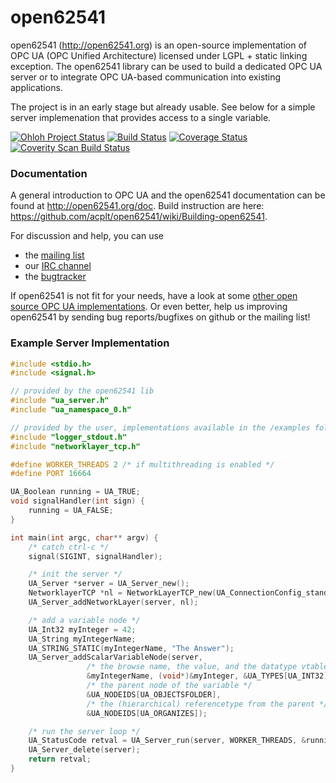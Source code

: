 open62541
=========

open62541 (http://open62541.org) is an open-source implementation of OPC UA (OPC Unified Architecture) licensed under LGPL + static linking exception. The open62541 library can be used to build a dedicated OPC UA server or to integrate OPC UA-based communication into existing applications.

The project is in an early stage but already usable. See below for a simple server implemenation that provides access to a single variable.

[![Ohloh Project Status](https://www.ohloh.net/p/open62541/widgets/project_thin_badge.gif)](https://www.ohloh.net/p/open62541)
[![Build Status](https://travis-ci.org/acplt/open62541.png?branch=master)](https://travis-ci.org/acplt/open62541)
[![Coverage Status](https://coveralls.io/repos/acplt/open62541/badge.png?branch=master)](https://coveralls.io/r/acplt/open62541?branch=master)
[![Coverity Scan Build Status](https://scan.coverity.com/projects/1864/badge.svg)](https://scan.coverity.com/projects/1864)

### Documentation
A general introduction to OPC UA and the open62541 documentation can be found at http://open62541.org/doc.
Build instruction are here: https://github.com/acplt/open62541/wiki/Building-open62541.

For discussion and help, you can use
- the [mailing list](https://groups.google.com/d/forum/open62541)
- our [IRC channel](http://webchat.freenode.net/?channels=%23open62541)
- the [bugtracker](https://github.com/acplt/open62541/issues)

If open62541 is not fit for your needs, have a look at some [other open source OPC UA implementations](https://github.com/acplt/open62541/wiki/List-of-Open-Source-OPC-UA-Implementations).
Or even better, help us improving open62541 by sending bug reports/bugfixes on github or the mailing list!

### Example Server Implementation
```c
#include <stdio.h>
#include <signal.h>

// provided by the open62541 lib
#include "ua_server.h"
#include "ua_namespace_0.h"

// provided by the user, implementations available in the /examples folder
#include "logger_stdout.h"
#include "networklayer_tcp.h"

#define WORKER_THREADS 2 /* if multithreading is enabled */
#define PORT 16664

UA_Boolean running = UA_TRUE;
void signalHandler(int sign) {
	running = UA_FALSE;
}

int main(int argc, char** argv) {
    /* catch ctrl-c */
	signal(SIGINT, signalHandler);

    /* init the server */
	UA_Server *server = UA_Server_new();
    NetworklayerTCP *nl = NetworkLayerTCP_new(UA_ConnectionConfig_standard, PORT);
    UA_Server_addNetworkLayer(server, nl);

    /* add a variable node */
    UA_Int32 myInteger = 42;
    UA_String myIntegerName;
    UA_STRING_STATIC(myIntegerName, "The Answer");
    UA_Server_addScalarVariableNode(server,
                 /* the browse name, the value, and the datatype vtable */
                 &myIntegerName, (void*)&myInteger, &UA_TYPES[UA_INT32],
                 /* the parent node of the variable */
                 &UA_NODEIDS[UA_OBJECTSFOLDER],
                 /* the (hierarchical) referencetype from the parent */
                 &UA_NODEIDS[UA_ORGANIZES]);

    /* run the server loop */
    UA_StatusCode retval = UA_Server_run(server, WORKER_THREADS, &running);
	UA_Server_delete(server);
	return retval;
}
```
